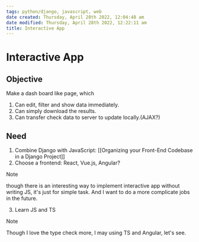 ```yaml
---
tags: python/django, javascript, web 
date created: Thursday, April 28th 2022, 12:04:48 am
date modified: Thursday, April 28th 2022, 12:22:11 am
title: Interactive App
---
```

# Interactive App

## Objective
Make a dash board like page, which
1. Can edit, filter and show data immediately.
2. Can simply download the results.
3. Can transfer check data to server to update locally.(AJAX?)

## Need
1. Combine Django with JavaScript: [[Organizing your Front-End Codebase in a Django Project]]
2. Choose a frontend: React, Vue.js, Angular?
 > [!Note]
>  though there is an interesting way to implement interactive app without writing JS, it's just for simple task. And I want to do a more complicate jobs in the future.
3. Learn JS and TS
> [!Note]
> Though I love the type check more, I may using TS and Angular, let's see.

